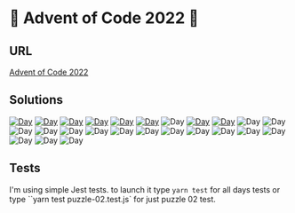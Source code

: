 # 🎄 Advent of Code 2022 🎄

## URL

[Advent of Code 2022](https://adventofcode.com/2022)

## Solutions

[![Day](https://badgen.net/badge/01/%E2%98%85%E2%98%85/green)](01)
[![Day](https://badgen.net/badge/02/%E2%98%85%E2%98%85/green)](02)
[![Day](https://badgen.net/badge/03/%E2%98%85%E2%98%85/green)](03)
[![Day](https://badgen.net/badge/04/%E2%98%85%E2%98%85/green)](04)
[![Day](https://badgen.net/badge/05/%E2%98%85%E2%98%86/green)](05)
[![Day](https://badgen.net/badge/06/%E2%98%85%E2%98%85/green)](06)
![Day](https://badgen.net/badge/07/%E2%98%86%E2%98%86/gray)
[![Day](https://badgen.net/badge/08/%E2%98%85%E2%98%86/green)](08)
[![Day](https://badgen.net/badge/09/%E2%98%85%E2%98%86/green)](09)
![Day](https://badgen.net/badge/10/%E2%98%86%E2%98%86/gray)
![Day](https://badgen.net/badge/11/%E2%98%86%E2%98%86/gray)
![Day](https://badgen.net/badge/12/%E2%98%86%E2%98%86/gray)
![Day](https://badgen.net/badge/13/%E2%98%86%E2%98%86/gray)
![Day](https://badgen.net/badge/14/%E2%98%86%E2%98%86/gray)
![Day](https://badgen.net/badge/15/%E2%98%86%E2%98%86/gray)
![Day](https://badgen.net/badge/16/%E2%98%86%E2%98%86/gray)
![Day](https://badgen.net/badge/17/%E2%98%86%E2%98%86/gray)
![Day](https://badgen.net/badge/18/%E2%98%86%E2%98%86/gray)
![Day](https://badgen.net/badge/19/%E2%98%86%E2%98%86/gray)
![Day](https://badgen.net/badge/20/%E2%98%86%E2%98%86/gray)
![Day](https://badgen.net/badge/21/%E2%98%86%E2%98%86/gray)
![Day](https://badgen.net/badge/22/%E2%98%86%E2%98%86/gray)
![Day](https://badgen.net/badge/23/%E2%98%86%E2%98%86/gray)
![Day](https://badgen.net/badge/24/%E2%98%86%E2%98%86/gray)
![Day](https://badgen.net/badge/25/%E2%98%86%E2%98%86/gray)

## Tests

I'm using simple Jest tests.
to launch it type `yarn test` for all days tests or type ``yarn test puzzle-02.test.js` for just puzzle 02 test.
